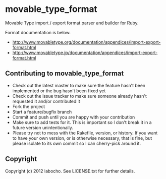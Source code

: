 # movable\_type\_format

Movable Type import / export format parser and builder for Ruby.

Format documentation is below.

* http://www.movabletype.org/documentation/appendices/import-export-format.html
* http://www.movabletype.jp/documentation/appendices/import-export-format.html

## Contributing to movable\_type\_format

* Check out the latest master to make sure the feature hasn't been implemented or the bug hasn't been fixed yet
* Check out the issue tracker to make sure someone already hasn't requested it and/or contributed it
* Fork the project
* Start a feature/bugfix branch
* Commit and push until you are happy with your contribution
* Make sure to add tests for it. This is important so I don't break it in a future version unintentionally.
* Please try not to mess with the Rakefile, version, or history. If you want to have your own version, or is otherwise necessary, that is fine, but please isolate to its own commit so I can cherry-pick around it.

## Copyright

Copyright (c) 2012 labocho. See LICENSE.txt for
further details.

